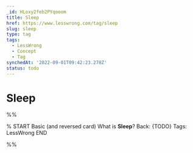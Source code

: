 ```yaml
---
_id: HLoxy2feb2PYqooom
title: Sleep
href: https://www.lesswrong.com/tag/sleep
slug: sleep
type: tag
tags:
  - LessWrong
  - Concept
  - Tag
synchedAt: '2022-09-01T09:42:23.278Z'
status: todo
---
```


# Sleep


%%

% START
Basic (and reversed card)
What is **Sleep**?
Back: {TODO}
Tags: LessWrong
END
<!--ID: 1663156982207-->


%%
	
